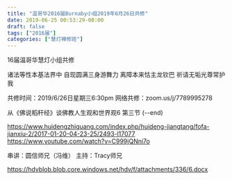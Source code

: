 ```yaml
---
title: "温哥华2016届Burnaby小组2019年6月26日共修"
date: 2019-06-25 00:53:29-08:00
draft: false
tags: ["2016届"]
categories: ["慧灯禅修班"]
---
```

16届温哥华慧灯小组共修

诸法等性本基法界中
自现圆满三身游舞力
离障本来怙主龙钦巴
祈请无垢光尊常护我

共修时间：2019/6/26日星期三6:30pm
网络共修：zoom.us/j/7789995278

 从《佛说稻秆经》谈佛教人生观和世界观6  第三节 (--end)

https://www.huidengzhiguang.com/index.php/huideng-jiangtang/fofa-jianxiu-2/2017-01-20-04-23-25/2493-l17077
https://www.youtube.com/watch?v=C999jQNni7o

串讲：圆信师兄（冯维）
主持：Tracy师兄

 https://hdvblob.blob.core.windows.net/hdv/f/attachments/336/6.docx
